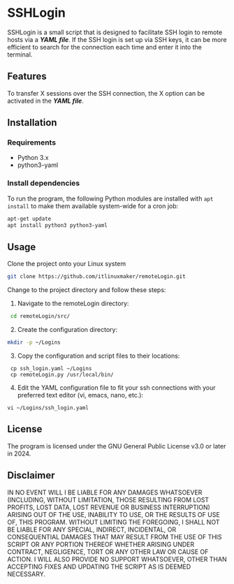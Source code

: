 
# SSHLogin

SSHLogin is a small script that is designed to facilitate SSH login to remote hosts via a ***YAML file***. If the SSH login is set up via SSH keys, it can be more efficient to search for the connection each time and enter it into the terminal.
## Features
To transfer X sessions over the SSH connection, the X option can be activated in the ***YAML file***.

## Installation

### Requirements
- Python 3.x
- python3-yaml

### Install dependencies
To run the program, the following Python modules are installed with `apt install` to make them available system-wide for a cron job:

```bash
apt-get update
apt install python3 python3-yaml
```

## Usage
Clone the project onto your Linux system  
```Bash
git clone https://github.com/itlinuxmaker/remoteLogin.git  
```
Change to the project directory and follow these steps:
1.   Navigate to the remoteLogin directory:
```Bash  
 cd remoteLogin/src/ 

```
2. Create the configuration directory:
 ```Bash  
 mkdir -p ~/Logins  
 ```
3. Copy the configuration and script files to their locations:
```
 cp ssh_login.yaml ~/Logins
 cp remoteLogin.py /usr/local/bin/
 ```
4. Edit the YAML configuration file to fit your ssh connections with your preferred text editor (vi, emacs, nano, etc.):
```
vi ~/Logins/ssh_login.yaml 
```

## License
The program is licensed under the GNU General Public License v3.0 or later in 2024.

## Disclaimer
IN NO EVENT WILL I BE LIABLE FOR ANY DAMAGES WHATSOEVER (INCLUDING, WITHOUT LIMITATION, THOSE RESULTING FROM LOST PROFITS, LOST DATA, LOST REVENUE OR BUSINESS INTERRUPTION) ARISING OUT OF THE USE, INABILITY TO USE, OR THE RESULTS OF USE OF, THIS PROGRAM. WITHOUT LIMITING THE FOREGOING, I SHALL NOT BE LIABLE FOR ANY SPECIAL, INDIRECT, INCIDENTAL, OR CONSEQUENTIAL DAMAGES THAT MAY RESULT FROM THE USE OF THIS SCRIPT OR ANY PORTION THEREOF WHETHER ARISING UNDER CONTRACT, NEGLIGENCE, TORT OR ANY OTHER LAW OR CAUSE OF ACTION. I WILL ALSO PROVIDE NO SUPPORT WHATSOEVER, OTHER THAN ACCEPTING FIXES AND UPDATING THE SCRIPT AS IS DEEMED NECESSARY.